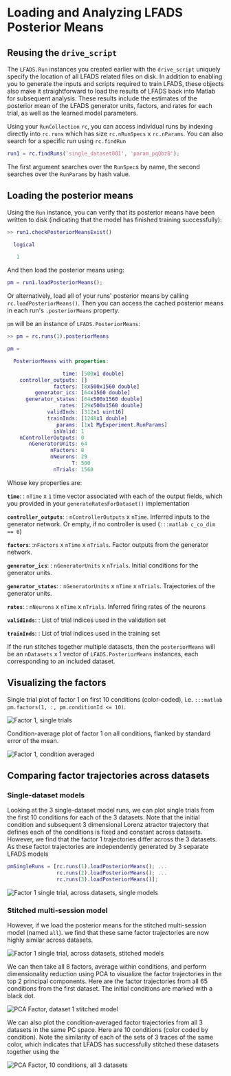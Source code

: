 # Loading and Analyzing LFADS Posterior Means

## Reusing the `drive_script`

The `LFADS.Run` instances you created earlier with the `drive_script` uniquely specify the location of all LFADS related files on disk. In addition to enabling you to generate the inputs and scripts required to train LFADS, these objects also make it straightforward to load the results of LFADS back into Matlab for subsequent analysis. These results include the estimates of the posterior mean of the LFADS generator units, factors, and rates for each trial, as well as the learned model parameters.

Using your `RunCollection` `rc`, you can access individual runs by indexing directly into `rc.runs` which has size `rc.nRunSpecs` x `rc.nParams`. You can also search for a specific run using `rc.findRun`

```matlab
run1 = rc.findRuns('single_dataset001', 'param_pqQbzB');
```

The first argument searches over the `RunSpec`s by name, the second searches over the `RunParams` by hash value.

## Loading the posterior means

Using the `Run` instance, you can verify that its posterior means have been written to disk (indicating that the model has finished training successfully):

```matlab
>> run1.checkPosteriorMeansExist()

  logical

   1
```

And then load the posterior means using:
```matlab
pm = run1.loadPosteriorMeans();
```

Or alternatively, load all of your runs' posterior means by calling `rc.loadPosteriorMeans()`. Then you can access the cached posterior means in each run's `.posteriorMeans` property.

`pm` will be an instance of `LFADS.PosteriorMeans`:

```matlab
>> pm = rc.runs(1).posteriorMeans

pm =

  PosteriorMeans with properties:

                  time: [500x1 double]
    controller_outputs: []
               factors: [8x500x1560 double]
         generator_ics: [64x1560 double]
      generator_states: [64x500x1560 double]
                 rates: [29x500x1560 double]
             validInds: [312x1 uint16]
             trainInds: [1248x1 double]
                params: [1x1 MyExperiment.RunParams]
               isValid: 1
    nControllerOutputs: 0
       nGeneratorUnits: 64
              nFactors: 8
              nNeurons: 29
                     T: 500
               nTrials: 1560
```

Whose key properties are:

**`time`**:
: `nTime` x `1` time vector associated with each of the output fields, which you provided in your `generateRatesForDataset()` implementation

**`controller_outputs`**:
: `nControllerOutputs` x `nTime`. Inferred inputs to the generator network. Or empty, if no controller is used (`:::matlab c_co_dim == 0`)

**`factors`**:
:`nFactors` x `nTime` x `nTrials`. Factor outputs from the generator network.

**`generator_ics`**:
: `nGeneratorUnits` x `nTrials`. Initial conditions for the generator units.

**`generator_states`**:
: `nGeneratorUnits` x `nTime` x `nTrials`. Trajectories of the generator units.

**`rates`**:
: `nNeurons` x `nTime` x `nTrials`. Inferred firing rates of the neurons

**`validInds`**:
: List of trial indices used in the validation set

**`trainInds`**:
: List of trial indices used in the training set

If the run stitches together multiple datasets, then the `posteriorMeans` will be an `nDatasets` x 1 vector of `LFADS.PosteriorMeans` instances, each corresponding to an included dataset.

## Visualizing the factors

Single trial plot of factor 1 on first 10 conditions (color-coded), i.e. `:::matlab pm.factors(1, :, pm.conditionId <= 10)`.

![Factor 1, single trials](images/factor1_pm.png)

Condition-average plot of factor 1 on all conditions, flanked by standard error of the mean.

![Factor 1, condition averaged](images/factor1_pm_means.png)

## Comparing factor trajectories across datasets

### Single-dataset models

Looking at the 3 single-dataset model runs, we can plot single trials from the first 10 conditions for each of the 3 datasets. Note that the initial condition and subsequent 3 dimensional Lorenz atractor trajectory that defines each of the conditions is fixed and constant across datasets. However, we find that the factor 1 trajectories differ across the 3 datasets. As these factor trajectories are independently generated by 3 separate LFADS models

```matlab
pmSingleRuns = [rc.runs(1).loadPosteriorMeans(); ...
                rc.runs(2).loadPosteriorMeans(); ...
                rc.runs(3).loadPosteriorMeans()];
```

![Factor 1 single trial, across datasets, single models](images/factor1_compareSingleRuns.png)

### Stitched multi-session model

However, if we load the posterior means for the stitched multi-session model (named `all`). we find that these same factor trajectories are now highly similar across datasets.

![Factor 1 single trial, across datasets, stitched models](images/factor1_compareStitchedRuns.png)

We can then take all 8 factors, average within conditions, and perform dimensionality reduction using PCA to visualize the factor trajectories in the top 2 principal components. Here are the factor trajectories from all 65 conditions from the first dataset. The initial conditions are marked with a black dot.

![PCA Factor, dataset 1 stitched model](images/pca_stitched1.png)

We can also plot the condition-averaged factor trajectories from all 3 datasets in the same PC space. Here are 10 conditions (color coded by condition). Note the similarity of each of the sets of 3 traces of the same color, which indicates that LFADS has successfully stitched these datasets together using the

![PCA Factor, 10 conditions, all 3 datasets](images/pca_stitched_conditionsAcrossDatasets.png)
